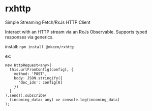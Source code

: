 # rxhttp
Simple Streaming Fetch/RxJs HTTP Client

Interact with an HTTP stream via an RxJs Observable. Supports typed responses via generics.

install: `npm install @mkeen/rxhttp`

ex: 

```
new HttpRequest<any>(
  this.urlFromConfig(config), {
    method: 'POST',
    body: JSON.stringify({
      'doc_ids': config[0]
    })
  }
).send().subscribe(
  (incoming_data: any) => console.log(incoming_data)
);
